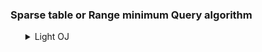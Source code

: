 <h3> Sparse table or Range minimum Query algorithm</h3>
<ul>
    <details>
        <summary>Light OJ</summary>
        <ol>
            <li>Problem: <a href="https://lightoj.com/problem/square-queries">Sqaure Queries</a></li>
            <ul>
                <li>Solution: <a href="https://github.com/MyProgramming/blob/master/LightOj/Square_Queries.md">Square Queries</a></li>
            </ul>
        </ol>
    </details>
</ol>